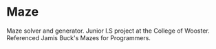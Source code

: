# Maze
Maze solver and generator. Junior I.S project at the College of Wooster. Referenced Jamis Buck's Mazes for Programmers. 
